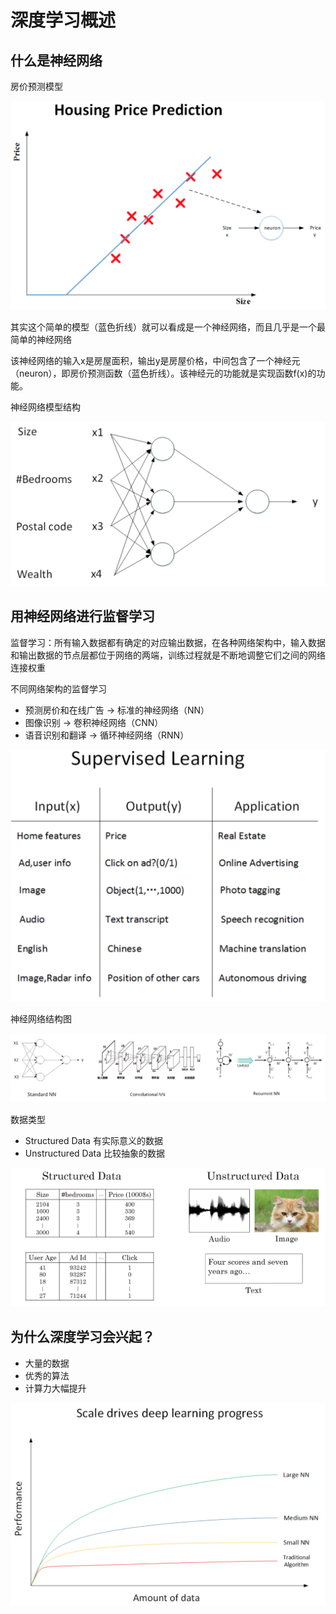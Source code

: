 # 深度学习概述

## 什么是神经网络

房价预测模型

![房价预测模型](/images/dl0101.png)

其实这个简单的模型（蓝色折线）就可以看成是一个神经网络，而且几乎是一个最简单的神经网络

该神经网络的输入x是房屋面积，输出y是房屋价格，中间包含了一个神经元（neuron），即房价预测函数（蓝色折线）。该神经元的功能就是实现函数f(x)的功能。

神经网络模型结构

![神经网络模型结构](/images/dl0102.png)

## 用神经网络进行监督学习

监督学习：所有输入数据都有确定的对应输出数据，在各种网络架构中，输入数据和输出数据的节点层都位于网络的两端，训练过程就是不断地调整它们之间的网络连接权重

不同网络架构的监督学习
- 预测房价和在线广告 -> 标准的神经网络（NN）
- 图像识别 -> 卷积神经网络（CNN）
- 语音识别和翻译 -> 循环神经网络（RNN）

![监督学习](/images/dl0103.png)

神经网络结构图

![神经网络结构图](/images/dl0104.png)

数据类型
- Structured Data 有实际意义的数据
- Unstructured Data 比较抽象的数据

![数据类型](/images/dl0105.png)

## 为什么深度学习会兴起？
- 大量的数据
- 优秀的算法
- 计算力大幅提升

![深度神经网络发展进程](/images/dl0106.png)

